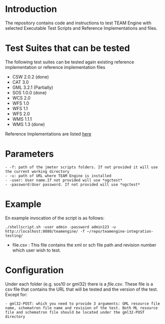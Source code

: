 # Introduction
The repository contains code and instructions to test TEAM Engine with selected Executable Test Scripts and Reference Implementations and files.

# Test Suites that can be tested

The following test suites can be tested again existing reference implementation or reference implementation files

- CSW 2.0.2 (done)
- CAT 3.0 
- GML 3.2.1 (Partially)
- SOS 1.0.0 (done)
- WCS 2.0
- WFS 1.0
- WFS 1.1
- WFS 2.0
- WMS 1.1.1
- WMS 1.3 (done)

Reference Implementations are listed [here](https://github.com/opengeospatial/cite/wiki/Reference-Implementations)

# Parameters

	- -f: path of the jmeter scripts folders. If not provided it will use the current working directory
	- -u: path of URL where TEAM Engine is installed
	- -user: User name.If not provided will use *ogctest*
	- -password:User password. If not provided will use *ogctest*




# Example

En example invocation of the script is as follows:

	./shellscript.sh -user admin -password admin123 -u http://localhost:8080/teamengine/ -f ~/repo/teamengine-integration-testing/
 
* file.csv : This file contains the xml or sch file path and revision number which user wish to test.<br/>

# Configuration

Under each folder (e.g. sos10 or gml32) there is a *file.csv*. These file is a csv file that contains the URL that will be tested and the version of the test. Except for:

	- gml32-POST: which you need to provide 3 arguments: GML resource file name, schematron file name and revision of the test. Both ML resource file and schematron file should be located under the gml32-POST directory

